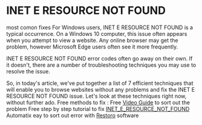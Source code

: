 # INET E RESOURCE NOT FOUND
most comon fixes
For Windows users, INET E RESOURCE NOT FOUND is a typical occurrence. On a Windows 10 computer, this issue often appears when you attempt to view a website. Any online browser may get the problem, however Microsoft Edge users often see it more frequently.

INET E RESOURCE NOT FOUND error codes often go away on their own. If it doesn't, there are a number of troubleshooting techniques you may use to resolve the issue.

So, in today's article, we've put together a list of 7 efficient techniques that will enable you to browse websites without any problems and fix the INET E RESOURCE NOT FOUND issue. Let's look at these techniques right now, without further ado.
Free methods to fix : 
Free <a href="https://www.youtube.com/watch?v=p0BLZP-o1Uo">Video Guide</a> to sort out the problem
Free step by step tutorial to fix <a href="https://geeksadvice.com/how-to-fix-inet_e_resource_not_found-error-on-windows-10/">INET_E_RESOURCE_NOT_FOUND</a>
Automatix eay to sort out error with <a href="https://remove.guide/restoro-review/">Restoro</a> software
